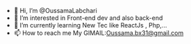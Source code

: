 - 👋 Hi, I’m @OussamaLabchari
- 👀 I’m interested in Front-end dev and also back-end
- 🌱 I’m currently learning New Tec like ReactJs , Php,...
- 📫 How to reach me My GIMAIL:Oussama.bx31@gmail.com 

<!---
OussamaLabchari/OussamaLabchari is a ✨ special ✨ repository because its `README.md` (this file) appears on your GitHub profile.
You can click the Preview link to take a look at your changes.
--->
